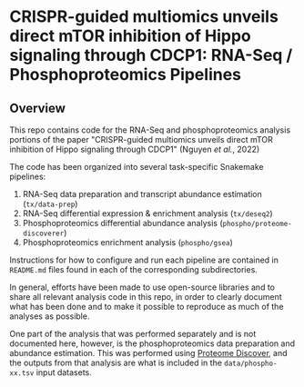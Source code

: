 # CRISPR-guided multiomics unveils direct mTOR inhibition of Hippo signaling through CDCP1: RNA-Seq / Phosphoproteomics Pipelines

## Overview

This repo contains code for the RNA-Seq and phosphoproteomics analysis portions of the paper
"CRISPR-guided multiomics unveils direct mTOR inhibition of Hippo signaling through CDCP1" (Nguyen
_et al._, 2022)

The code has been organized into several task-specific Snakemake pipelines:

1. RNA-Seq data preparation and transcript abundance estimation (`tx/data-prep`)
2. RNA-Seq differential expression & enrichment analysis (`tx/deseq2`)
3. Phosphoproteomics differential abundance analysis (`phospho/proteome-discoverer`)
4. Phosphoproteomics enrichment analysis (`phospho/gsea`)

Instructions for how to configure and run each pipeline are contained in `README.md` files found in
each of the corresponding subdirectories.

In general, efforts have been made to use open-source libraries and to share all relevant analysis
code in this repo, in order to clearly document what has been done and to make it possible to
reproduce as much of the analyses as possible.

One part of the analysis that was performed separately and is not documented here, however, is the
phosphoproteomics data preparation and abundance estimation. This was performed using [Proteome
Discover](https://www.thermofisher.com/us/en/home/industrial/mass-spectrometry/liquid-chromatography-mass-spectrometry-lc-ms/lc-ms-software/multi-omics-data-analysis/proteome-discoverer-software.html),
and the outputs from that analysis are what is included in the `data/phospho-xx.tsv` input datasets.
